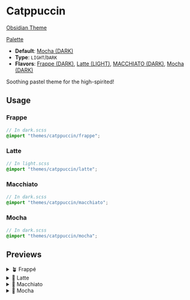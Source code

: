 # Catppuccin

[Obsidian Theme](https://github.com/catppuccin/obsidian)

[Palette](https://catppuccin.com/palette)

- **Default**: [Mocha (DARK)](mocha/README.md)
- **Type**: `LIGHT`/`DARK`
- **Flavors**: [Frappe (DARK)](frappe/README.md), [Latte (LIGHT)](latte/README.md), [MACCHIATO (DARK)](macchiato/README.md), [Mocha (DARK)](mocha/README.md)

Soothing pastel theme for the high-spirited!

## Usage

### Frappe

```scss
// In dark.scss
@import "themes/catppuccin/frappe";
```

### Latte

```scss
// In light.scss
@import "themes/catppuccin/latte";
```

### Macchiato

```scss
// In dark.scss
@import "themes/catppuccin/macchiato";
```

### Mocha

```scss
// In dark.scss
@import "themes/catppuccin/mocha";
```

## Previews

<details>
<summary>🪴 Frappé</summary>
<img src="https://raw.githubusercontent.com/saberzero1/quartz-themes/master/catppuccin/frappe/preview.png" alt="Preview of Frappe theme"/>
</details>

<details>
<summary>🌻 Latte</summary>
<img src="https://raw.githubusercontent.com/saberzero1/quartz-themes/master/catppuccin/latte/preview.png" alt="Preview of Latte theme"/>
</details>

<details>
<summary>🌺 Macchiato</summary>
<img src="https://raw.githubusercontent.com/saberzero1/quartz-themes/master/catppuccin/macchiato/preview.png" alt="Preview of Macchiato theme"/>
</details>

<details>
<summary>🌿 Mocha</summary>
<img src="https://raw.githubusercontent.com/saberzero1/quartz-themes/master/catppuccin/mocha/preview.png" alt="Preview of Mocha theme"/>
</details>
